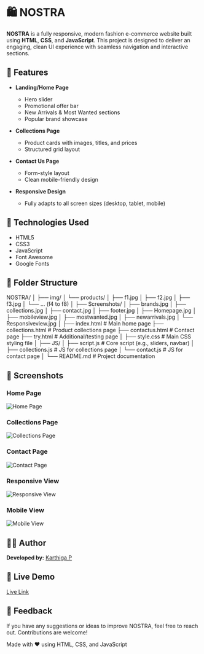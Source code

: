 # 🛍️ NOSTRA

**NOSTRA** is a fully responsive, modern fashion e-commerce website built using **HTML**, **CSS**, and **JavaScript**. This project is designed to deliver an engaging, clean UI experience with seamless navigation and interactive sections.

## 🌟 Features

- **Landing/Home Page**
  - Hero slider
  - Promotional offer bar
  - New Arrivals & Most Wanted sections
  - Popular brand showcase

- **Collections Page**
  - Product cards with images, titles, and prices
  - Structured grid layout

- **Contact Us Page**
  - Form-style layout
  - Clean mobile-friendly design

- **Responsive Design**
  - Fully adapts to all screen sizes (desktop, tablet, mobile)


## 🧰 Technologies Used

- HTML5  
- CSS3  
- JavaScript  
- Font Awesome  
- Google Fonts


## 📁 Folder Structure

NOSTRA/
│
├── img/
│ └── products/
│ ├── f1.jpg
│ ├── f2.jpg
│ ├── f3.jpg
│ └── ... (f4 to f8)
│
├── Screenshots/
│ ├── brands.jpg
│ ├── collections.jpg
│ ├── contact.jpg
│ ├── footer.jpg
│ ├── Homepage.jpg
│ ├── mobileview.jpg
│ ├── mostwanted.jpg
│ ├── newarrivals.jpg
│ └── Responsiveview.jpg
│
├── index.html # Main home page
├── collections.html # Product collections page
├── contactus.html # Contact page
├── try.html # Additional/testing page
│
├── style.css # Main CSS styling file
│
├── JS/
│ ├── script.js # Core script (e.g., sliders, navbar)
│ ├── collections.js # JS for collections page
│ └── contact.js # JS for contact page
│
└── README.md # Project documentation


## 📸 Screenshots

### Home Page  
![Home Page](./Screenshots/Homepage.jpg)

### Collections Page  
![Collections Page](./Screenshots/collections.jpg)

### Contact Page  
![Contact Page](./Screenshots/contact.jpg)

### Responsive View  
![Responsive View](./Screenshots/Responsiveview.jpg)


### Mobile View
![Mobile View](./Screenshots/mobileview.jpg)
## 👩‍💻 Author

**Developed by:** [Karthiga P](https://github.com/KarthigaP20)

## 🚀 Live Demo

[Live Link](https://karthigap20.github.io/Nostra-Js/)

## 💬 Feedback

If you have any suggestions or ideas to improve NOSTRA, feel free to reach out. Contributions are welcome!

Made with ❤️ using HTML, CSS, and JavaScript
